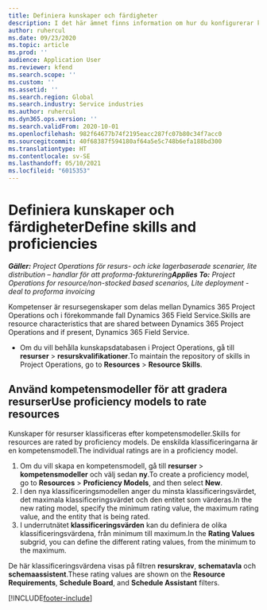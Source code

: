 ```yaml
---
title: Definiera kunskaper och färdigheter
description: I det här ämnet finns information om hur du konfigurerar kompetensmodeller för att gradera resurser.
author: ruhercul
ms.date: 09/23/2020
ms.topic: article
ms.prod: ''
audience: Application User
ms.reviewer: kfend
ms.search.scope: ''
ms.custom: ''
ms.assetid: ''
ms.search.region: Global
ms.search.industry: Service industries
ms.author: ruhercul
ms.dyn365.ops.version: ''
ms.search.validFrom: 2020-10-01
ms.openlocfilehash: 982f64677b74f2195eacc287fc07b80c34f7acc0
ms.sourcegitcommit: 40f68387f594180af64a5e5c748b6efa188bd300
ms.translationtype: HT
ms.contentlocale: sv-SE
ms.lasthandoff: 05/10/2021
ms.locfileid: "6015353"
---
```

# <a name="define-skills-and-proficiencies"></a><span data-ttu-id="324dc-103">Definiera kunskaper och färdigheter</span><span class="sxs-lookup"><span data-stu-id="324dc-103">Define skills and proficiencies</span></span>

<span data-ttu-id="324dc-104">_**Gäller:** Project Operations för resurs- och icke lagerbaserade scenarier, lite distribution – handlar för att proforma-fakturering_</span><span class="sxs-lookup"><span data-stu-id="324dc-104">_**Applies To:** Project Operations for resource/non-stocked based scenarios, Lite deployment - deal to proforma invoicing_</span></span>

<span data-ttu-id="324dc-105">Kompetenser är resursegenskaper som delas mellan Dynamics 365 Project Operations och i förekommande fall Dynamics 365 Field Service.</span><span class="sxs-lookup"><span data-stu-id="324dc-105">Skills are resource characteristics that are shared between Dynamics 365 Project Operations and if present, Dynamics 365 Field Service.</span></span> 

- <span data-ttu-id="324dc-106">Om du vill behålla kunskapsdatabasen i Project Operations, gå till **resurser** \> **resurskvalifikationer**.</span><span class="sxs-lookup"><span data-stu-id="324dc-106">To maintain the repository of skills in Project Operations, go to **Resources** \> **Resource Skills**.</span></span> 

## <a name="use-proficiency-models-to-rate-resources"></a><span data-ttu-id="324dc-107">Använd kompetensmodeller för att gradera resurser</span><span class="sxs-lookup"><span data-stu-id="324dc-107">Use proficiency models to rate resources</span></span>

<span data-ttu-id="324dc-108">Kunskaper för resurser klassificeras efter kompetensmodeller.</span><span class="sxs-lookup"><span data-stu-id="324dc-108">Skills for resources are rated by proficiency models.</span></span> <span data-ttu-id="324dc-109">De enskilda klassificeringarna är en kompetensmodell.</span><span class="sxs-lookup"><span data-stu-id="324dc-109">The individual ratings are in a proficiency model.</span></span> 

1. <span data-ttu-id="324dc-110">Om du vill skapa en kompetensmodell, gå till **resurser** \> **kompetensmodeller** och välj sedan **ny**.</span><span class="sxs-lookup"><span data-stu-id="324dc-110">To create a proficiency model, go to **Resources** \> **Proficiency Models**, and then select **New**.</span></span>
2. <span data-ttu-id="324dc-111">I den nya klassificeringsmodellen anger du minsta klassificeringsvärdet, det maximala klassificeringsvärdet och den entitet som värderas.</span><span class="sxs-lookup"><span data-stu-id="324dc-111">In the new rating model, specify the minimum rating value, the maximum rating value, and the entity that is being rated.</span></span>
3. <span data-ttu-id="324dc-112">I underrutnätet **klassificeringsvärden** kan du definiera de olika klassificeringsvärdena, från minimum till maximum.</span><span class="sxs-lookup"><span data-stu-id="324dc-112">In the **Rating Values** subgrid, you can define the different rating values, from the minimum to the maximum.</span></span>


<span data-ttu-id="324dc-113">De här klassificeringsvärdena visas på filtren **resurskrav**, **schematavla** och **schemaassistent**.</span><span class="sxs-lookup"><span data-stu-id="324dc-113">These rating values are shown on the **Resource Requirements**, **Schedule Board**, and **Schedule Assistant** filters.</span></span>


[!INCLUDE[footer-include](../includes/footer-banner.md)]